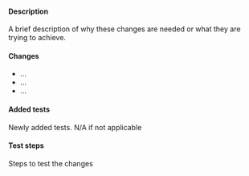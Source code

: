 #### Description
A brief description of why these changes are needed or what they are trying to achieve.

#### Changes
- ...
- ...
- ...

#### Added tests
Newly added tests. N/A if not applicable


#### Test steps
Steps to test the changes
